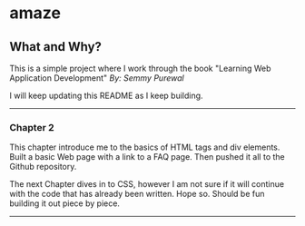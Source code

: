 # amaze


## What and Why?

This is a simple project where I work through the book "Learning Web Application Development" _By: Semmy Purewal_


I will keep updating this README as I keep building.

---

### Chapter 2 
This chapter introduce me to the basics of HTML tags and div elements. Built a basic Web page with a link to a FAQ page. 
Then pushed it all to the Github repository. 

The next Chapter dives in to CSS, however I am not sure if it will continue with the code that has already been written. 
Hope so. Should be fun building it out piece by piece.

---


